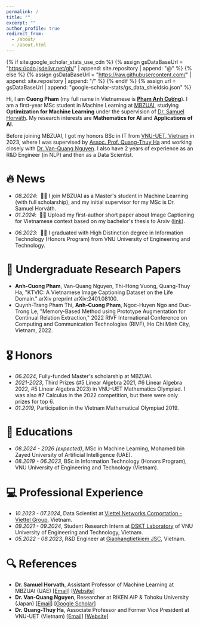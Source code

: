 ```yaml
---
permalink: /
title: ""
excerpt: ""
author_profile: true
redirect_from: 
  - /about/
  - /about.html
---
```


{% if site.google_scholar_stats_use_cdn %}
{% assign gsDataBaseUrl = "https://cdn.jsdelivr.net/gh/" | append: site.repository | append: "@" %}
{% else %}
{% assign gsDataBaseUrl = "https://raw.githubusercontent.com/" | append: site.repository | append: "/" %}
{% endif %}
{% assign url = gsDataBaseUrl | append: "google-scholar-stats/gs_data_shieldsio.json" %}

<span class='anchor' id='about-me'></span>

Hi, I am <strong>Cuong Pham</strong> (my full name in Vietnamese is <a href="https://translate.google.com/?sl=vi&tl=en&text=Ph%E1%BA%A1m%20Anh%20C%C6%B0%E1%BB%9Dng&op=translate"><strong>Phạm Anh Cường</strong></a>). I am a first-year MSc student in Machine Learning at <a href="https://mbzuai.ac.ae/">MBZUAI</a>, studying <strong>Optimization for Machine Learning</strong> under the supervision of <a href="https://sites.google.com/view/samuelhorvath">Dr. Samuel Horváth</a>. My research interests are <strong>Mathematics for AI</strong> and <strong>Applications of AI</strong>.

Before joining MBZUAI, I got my honors BSc in IT from <a href="https://uet.vnu.edu.vn/en/">VNU-UET, Vietnam</a> in 2023, where I was supervised by <a href="https://uet.vnu.edu.vn/~thuyhq/">Assoc. Prof. Quang-Thuy Ha</a> and working closely with <a href="https://scholar.google.de/citations?user=qR180McAAAAJ&hl=en">Dr. Van-Quang Nguyen</a>. I also have 2 years of experience as an R&D Engineer (in NLP) and then as a Data Scientist.

<!-- My research interest includes neural machine translation and computer vision. I have published more than 100 papers at the top international AI conferences with total <a href='https://scholar.google.com/citations?user=DhtAFkwAAAAJ'>google scholar citations <strong><span id='total_cit'>260000+</span></strong></a> (You can also use google scholar badge <a href='https://scholar.google.com/citations?user=DhtAFkwAAAAJ'><img src="https://img.shields.io/endpoint?url={{ url | url_encode }}&logo=Google%20Scholar&labelColor=f6f6f6&color=9cf&style=flat&label=citations"></a>). -->


# 🔥 News
- *08.2024*: &nbsp;🎉🎉 I join MBZUAI as a Master's student in Machine Learning (with full scholarship), and my initial supervisor for my MSc is Dr. Samuel Horváth. 
- *01.2024*: &nbsp;🎉🎉 Upload my first-author short paper about Image Captioning for Vietnamese context based on my bachelor's thesis to Arxiv (<a href="https://arxiv.org/abs/2401.08100">link</a>).
<!-- - *2022.02*: &nbsp;🎉🎉 Lorem ipsum dolor sit amet, consectetur adipiscing elit. Vivamus ornare aliquet ipsum, ac tempus justo dapibus sit amet.  -->
- *06.2023*: &nbsp;🎉🎉 I graduated with High Distinction degree in Information Technology (Honors Program) from VNU University of Engineering and Technology. 

<!-- # 📝 Publications  -->
<!-- ----- -->
<!-- <div class='paper-box'><div class='paper-box-image'><div><div class="badge">CVPR 2016</div><img src='images/500x300.png' alt="sym" width="100%"></div></div>
<div class='paper-box-text' markdown="1">

[Deep Residual Learning for Image Recognition](https://openaccess.thecvf.com/content_cvpr_2016/papers/He_Deep_Residual_Learning_CVPR_2016_paper.pdf)

**Kaiming He**, Xiangyu Zhang, Shaoqing Ren, Jian Sun

[**Project**](https://scholar.google.com/citations?view_op=view_citation&hl=zh-CN&user=DhtAFkwAAAAJ&citation_for_view=DhtAFkwAAAAJ:ALROH1vI_8AC) <strong><span class='show_paper_citations' data='DhtAFkwAAAAJ:ALROH1vI_8AC'></span></strong>
- Lorem ipsum dolor sit amet, consectetur adipiscing elit. Vivamus ornare aliquet ipsum, ac tempus justo dapibus sit amet. 
</div>
</div> -->
<!-- ------ -->
<!-- - [Lorem ipsum dolor sit amet, consectetur adipiscing elit. Vivamus ornare aliquet ipsum, ac tempus justo dapibus sit amet](https://github.com), A, B, C, **CVPR 2020** -->

# 🧾 Undergraduate Research Papers
- **Anh-Cuong Pham**, Van-Quang Nguyen, Thi-Hong Vuong, Quang-Thuy Ha, "KTVIC: A Vietnamese Image Captioning Dataset on the Life Domain." arXiv preprint arXiv:2401.08100.
- Quynh-Trang Pham Thi, **Anh-Cuong Pham**, Ngoc-Huyen Ngo and Duc-Trong Le, "Memory-Based Method using Prototype Augmentation for Continual Relation Extraction," 2022 RIVF International Conference on Computing and Communication Technologies (RIVF), Ho Chi Minh City, Vietnam, 2022.

# 🎖 Honors
- *06.2024*, Fully-funded Master's scholarship at MBZUAI. 
- *2021-2023*, Third Prizes (#5 Linear Algebra 2021, #6 Linear Algebra 2022, #5 Linear Algebra 2023) in VNU-UET Mathematics Olympiad. I was also #7 Calculus in the 2022 competition, but there were only prizes for top 6.
- *01.2019*, Participation in the Vietnam Mathematical Olympiad 2019. 

# 📖 Educations
- *08.2024 - 2026 (expected)*, MSc in Machine Learning, Mohamed bin Zayed University of Artificial Intelligence (UAE). 
- *08.2019 - 06.2023*, BSc in Information Technology (Honors Program), VNU University of Engineering and Technology (Vietnam). 

<!-- # 💬 Invited Talks
- *2021.06*, Lorem ipsum dolor sit amet, consectetur adipiscing elit. Vivamus ornare aliquet ipsum, ac tempus justo dapibus sit amet. 
- *2021.03*, Lorem ipsum dolor sit amet, consectetur adipiscing elit. Vivamus ornare aliquet ipsum, ac tempus justo dapibus sit amet.  \| [\[video\]](https://github.com/) -->

# 💻 Professional Experience
- *10.2023 - 07.2024*, Data Scientist at [Viettel Networks Corportation - Viettel Group](https://www.linkedin.com/company/viettel-network/), Vietnam.
- *09.2021 - 09.2024*, Student Research Intern at [DSKT Laboratory](https://www.fit.uet.vnu.edu.vn/en/knowledge-technology-and-data-science-laboratory/) of VNU University of Engineering and Technology, Vietnam.
- *05.2022 - 08.2023*, R&D Engineer at [Giaohangtietkiem JSC](https://www.linkedin.com/company/giaohangtietkiem-vn/), Vietnam.

# 🔍 References
- **Dr. Samuel Horvath**, Assistant Professor of Machine Learning at MBZUAI (UAE) [[Email]](mailto:samuel.horvath@mbzuai.ac.ae) [[Website]](https://sites.google.com/view/samuelhorvath)
- **Dr. Van-Quang Nguyen**, Researcher at RIKEN AIP & Tohoku University (Japan) [[Email]](mailto:quang@vision.is.tohoku.ac.jp) [[Google Scholar]](https://scholar.google.de/citations?user=qR180McAAAAJ&hl=en)
- **Dr. Quang-Thuy Ha**, Associate Professor and Former Vice President at VNU-UET (Vietnam) [[Email]](mailto:thuyhq@vnu.edu.vn) [[Website]](https://uet.vnu.edu.vn/~thuyhq/)
